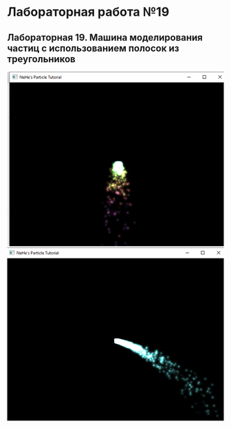 # Лабораторная работа №19
## Лабораторная 19. Машина моделирования частиц с использованием полосок из треугольников

![Результат выполнения 1](https://github.com/KhanovDmitrii/graphics_khanov/blob/master/LB/LB19/lb19_res_vipolneniya_1.png)
![Результат выполнения 2](https://github.com/KhanovDmitrii/graphics_khanov/blob/master/LB/LB19/lb19_res_vipolneniya_2.png)
